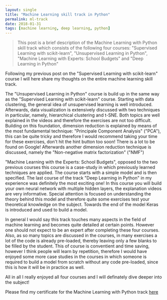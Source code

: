 ```yaml
---
layout: single
title: "Machine Learning skill track in Python"
permalink: ml-track
date: 2018-01-31
tags: [machine learning, deep learning, python]
---
```


> This post is a brief description of the Machine Learning with Python skill track which consists of the following four courses:
> "Supervised Learning with scikit-learn", "Unsupervised Learning in Python", "Machine Learning with Experts: School Budgets" and "Deep Learning in Python"

Following my previous post on the "Supervised Learning with scikit-learn" course I will here share my thoughts on the entire machine learning skill track.

The "Unsupervised Learning in Python" course is build up in the same way as the "Supervised Learning with scikit-learn" course. Starting with data clustering, the general idea of unsupervised learning
is well introduced. Afterwards, data visualization is extensively discussed with two techniques in particular, namely, hierarchical clustering and t-SNE. 
Both topics are well explained in the videos and therefore the exercises are not too difficult. Building on this foundation, dimension reduction is explained by means of the most fundamental technique: 
"Principale Component Analysis" ("PCA"), this can be quite tricky and therefore I would recommend taking your time for these exercises, don't hit the hint button too soon! There is 
a lot to be found on Google! Afterwards another dimension reduction technique is discussed, namely the "Non-negative matrix factorization" ("NMF")

"Machine Learning with the Experts: School Budgets", opposed to the two previous courses this course is a case-study in which previously learned
techniques are applied. The course starts with a simple model and is then specified. The last course of the track "Deep Learning in Python" in my experience was
definitely the most exciting one! In this course you will build your own neural network with multiple hidden layers, the explanation videos are very informative. Special attention is 
focused on understanding the theory behind this model and therefore quite some exercises test your theoretical knowledge on the subject. Towards the end of the model Keras is introduced and 
used to build a model.

In general I would say this track touches many aspects in the field of machine learning and becomes quite detailed at certain points. However
one should not expect to be an expert after completing these four courses. Also, as so many topics are discussed in the courses, in many exercises
a lot of the code is already pre-loaded, thereby leaving only a few blanks to be filled by the student. This of course is conventient and time saving, however
I think people will learn by repetition, therefore I would have enjoyed some more case studies in the courses in which someone is required to build a model from 
scratch without any code pre-loaded, since this is how it will be in practice as well.

All in all I really enjoyed all four courses and I will definately dive deeper into the subject!

Please find my certificate for the Machine Learning with Python track [here](https://github.com/Thijsq/Datacamp/raw/master/Machine%20Learning%20with%20Python%20Track.pdf)

